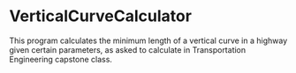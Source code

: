# VerticalCurveCalculator
This program calculates the minimum length of a vertical curve in a highway given certain parameters, as asked to calculate in Transportation Engineering capstone class.
